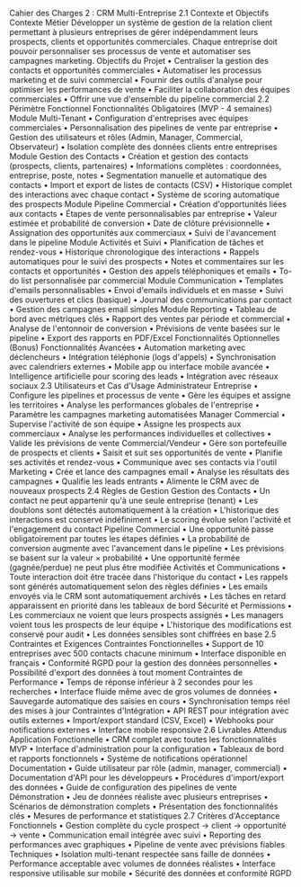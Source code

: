 Cahier des Charges 2 : CRM Multi-Entreprise
2.1 Contexte et Objectifs
Contexte Métier Développer un système de gestion de la relation client permettant à
plusieurs entreprises de gérer indépendamment leurs prospects, clients et opportunités
commerciales. Chaque entreprise doit pouvoir personnaliser ses processus de vente et
automatiser ses campagnes marketing.
Objectifs du Projet
• Centraliser la gestion des contacts et opportunités commerciales
• Automatiser les processus marketing et de suivi commercial
• Fournir des outils d'analyse pour optimiser les performances de vente
• Faciliter la collaboration des équipes commerciales
• Offrir une vue d'ensemble du pipeline commercial
2.2 Périmètre Fonctionnel
Fonctionnalités Obligatoires (MVP - 4 semaines)
Module Multi-Tenant
• Configuration d'entreprises avec équipes commerciales
• Personnalisation des pipelines de vente par entreprise
• Gestion des utilisateurs et rôles (Admin, Manager, Commercial, Observateur)
• Isolation complète des données clients entre entreprises
Module Gestion des Contacts
• Création et gestion des contacts (prospects, clients, partenaires)
• Informations complètes : coordonnées, entreprise, poste, notes
• Segmentation manuelle et automatique des contacts
• Import et export de listes de contacts (CSV)
• Historique complet des interactions avec chaque contact
• Système de scoring automatique des prospects
Module Pipeline Commercial
• Création d'opportunités liées aux contacts
• Étapes de vente personnalisables par entreprise
• Valeur estimée et probabilité de conversion
• Date de clôture prévisionnelle
• Assignation des opportunités aux commerciaux
• Suivi de l'avancement dans le pipeline
Module Activités et Suivi
• Planification de tâches et rendez-vous
• Historique chronologique des interactions
• Rappels automatiques pour le suivi des prospects
• Notes et commentaires sur les contacts et opportunités
• Gestion des appels téléphoniques et emails
• To-do list personnalisée par commercial
Module Communication
• Templates d'emails personnalisables
• Envoi d'emails individuels et en masse
• Suivi des ouvertures et clics (basique)
• Journal des communications par contact
• Gestion des campagnes email simples
Module Reporting
• Tableau de bord avec métriques clés
• Rapport des ventes par période et commercial
• Analyse de l'entonnoir de conversion
• Prévisions de vente basées sur le pipeline
• Export des rapports en PDF/Excel
Fonctionnalités Optionnelles (Bonus)
Fonctionnalités Avancées
• Automation marketing avec déclencheurs
• Intégration téléphonie (logs d'appels)
• Synchronisation avec calendriers externes
• Mobile app ou interface mobile avancée
• Intelligence artificielle pour scoring des leads
• Intégration avec réseaux sociaux
2.3 Utilisateurs et Cas d'Usage
Administrateur Entreprise
• Configure les pipelines et processus de vente
• Gère les équipes et assigne les territoires
• Analyse les performances globales de l'entreprise
• Paramètre les campagnes marketing automatisées
Manager Commercial
• Supervise l'activité de son équipe
• Assigne les prospects aux commerciaux
• Analyse les performances individuelles et collectives
• Valide les prévisions de vente
Commercial/Vendeur
• Gère son portefeuille de prospects et clients
• Saisit et suit ses opportunités de vente
• Planifie ses activités et rendez-vous
• Communique avec ses contacts via l'outil
Marketing
• Crée et lance des campagnes email
• Analyse les résultats des campagnes
• Qualifie les leads entrants
• Alimente le CRM avec de nouveaux prospects
2.4 Règles de Gestion
Gestion des Contacts
• Un contact ne peut appartenir qu'à une seule entreprise (tenant)
• Les doublons sont détectés automatiquement à la création
• L'historique des interactions est conservé indéfiniment
• Le scoring évolue selon l'activité et l'engagement du contact
Pipeline Commercial
• Une opportunité passe obligatoirement par toutes les étapes définies
• La probabilité de conversion augmente avec l'avancement dans le pipeline
• Les prévisions se basent sur la valeur × probabilité
• Une opportunité fermée (gagnée/perdue) ne peut plus être modifiée
Activités et Communications
• Toute interaction doit être tracée dans l'historique du contact
• Les rappels sont générés automatiquement selon des règles définies
• Les emails envoyés via le CRM sont automatiquement archivés
• Les tâches en retard apparaissent en priorité dans les tableaux de bord
Sécurité et Permissions
• Les commerciaux ne voient que leurs prospects assignés
• Les managers voient tous les prospects de leur équipe
• L'historique des modifications est conservé pour audit
• Les données sensibles sont chiffrées en base
2.5 Contraintes et Exigences
Contraintes Fonctionnelles
• Support de 10 entreprises avec 500 contacts chacune minimum
• Interface disponible en français
• Conformité RGPD pour la gestion des données personnelles
• Possibilité d'export des données à tout moment
Contraintes de Performance
• Temps de réponse inférieur à 2 secondes pour les recherches
• Interface fluide même avec de gros volumes de données
• Sauvegarde automatique des saisies en cours
• Synchronisation temps réel des mises à jour
Contraintes d'Intégration
• API REST pour intégration avec outils externes
• Import/export standard (CSV, Excel)
• Webhooks pour notifications externes
• Interface mobile responsive
2.6 Livrables Attendus
Application Fonctionnelle
• CRM complet avec toutes les fonctionnalités MVP
• Interface d'administration pour la configuration
• Tableaux de bord et rapports fonctionnels
• Système de notifications opérationnel
Documentation
• Guide utilisateur par rôle (admin, manager, commercial)
• Documentation d'API pour les développeurs
• Procédures d'import/export des données
• Guide de configuration des pipelines de vente
Démonstration
• Jeu de données réaliste avec plusieurs entreprises
• Scénarios de démonstration complets
• Présentation des fonctionnalités clés
• Mesures de performance et statistiques
2.7 Critères d'Acceptance
Fonctionnels
• Gestion complète du cycle prospect → client → opportunité → vente
• Communication email intégrée avec suivi
• Reporting des performances avec graphiques
• Pipeline de vente avec prévisions fiables
Techniques
• Isolation multi-tenant respectée sans faille de données
• Performance acceptable avec volumes de données réalistes
• Interface responsive utilisable sur mobile
• Sécurité des données et conformité RGPD